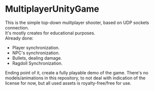 # MultiplayerUnityGame
This is the simple top-down mulitplayer shooter, based on UDP sockets connection.  
It's mostly creates for educational purposes.  
Already done:
- Player synchronization.
- NPC's synchronization.
- Bullets, dealing damage.
- Ragdoll Synchronization.

Ending point of it, create a fully playable demo of the game. 
There's no models/animations in this repository, to not deal with indication of the license for now, but all used assets is royalty-free/free for use.  
